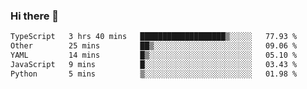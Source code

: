 ### Hi there 👋

<!--START_SECTION:waka-->

```txt
TypeScript   3 hrs 40 mins   ███████████████████▒░░░░░   77.93 %
Other        25 mins         ██▒░░░░░░░░░░░░░░░░░░░░░░   09.06 %
YAML         14 mins         █▒░░░░░░░░░░░░░░░░░░░░░░░   05.10 %
JavaScript   9 mins          █░░░░░░░░░░░░░░░░░░░░░░░░   03.43 %
Python       5 mins          ▒░░░░░░░░░░░░░░░░░░░░░░░░   01.98 %
```

<!--END_SECTION:waka-->

<!--
**jerry-shao/jerry-shao** is a ✨ _special_ ✨ repository because its `README.md` (this file) appears on your GitHub profile.

Here are some ideas to get you started:

- 🔭 I’m currently working on ...
- 🌱 I’m currently learning ...
- 👯 I’m looking to collaborate on ...
- 🤔 I’m looking for help with ...
- 💬 Ask me about ...
- 📫 How to reach me: ...
- 😄 Pronouns: ...
- ⚡ Fun fact: ...
-->
